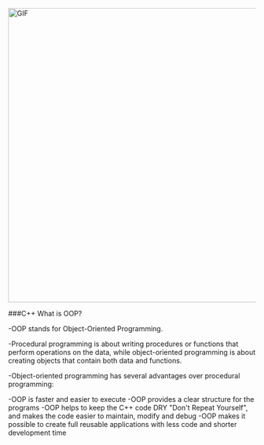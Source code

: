 <img align="center" alt="GIF" width="600" src="https://media.giphy.com/media/yAGIvCiwPJn5C/giphy.gif" />

###C++ What is OOP?
<p>
  -OOP stands for Object-Oriented Programming.

  -Procedural programming is about writing procedures or functions that perform operations on the data, while object-oriented programming is about creating objects that contain      both data and functions.  

  -Object-oriented programming has several advantages over procedural programming:

  -OOP is faster and easier to execute
  -OOP provides a clear structure for the programs
  -OOP helps to keep the C++ code DRY "Don't Repeat Yourself", and makes the code easier to maintain, modify and debug
  -OOP makes it possible to create full reusable applications with less code and shorter development time
</p>
